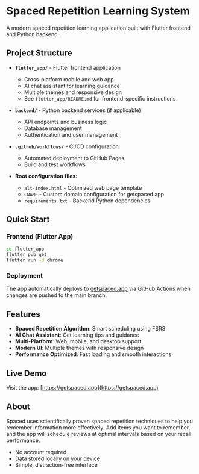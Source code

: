 # Spaced Repetition Learning System

A modern spaced repetition learning application built with Flutter frontend and Python backend.

## Project Structure

- **`flutter_app/`** - Flutter frontend application
  - Cross-platform mobile and web app
  - AI chat assistant for learning guidance
  - Multiple themes and responsive design
  - See `flutter_app/README.md` for frontend-specific instructions

- **`backend/`** - Python backend services (if applicable)
  - API endpoints and business logic
  - Database management
  - Authentication and user management

- **`.github/workflows/`** - CI/CD configuration
  - Automated deployment to GitHub Pages
  - Build and test workflows

- **Root configuration files:**
  - `alt-index.html` - Optimized web page template
  - `CNAME` - Custom domain configuration for getspaced.app
  - `requirements.txt` - Backend Python dependencies

## Quick Start

### Frontend (Flutter App)
```bash
cd flutter_app
flutter pub get
flutter run -d chrome
```

### Deployment
The app automatically deploys to [getspaced.app](https://getspaced.app) via GitHub Actions when changes are pushed to the main branch.

## Features

- **Spaced Repetition Algorithm**: Smart scheduling using FSRS
- **AI Chat Assistant**: Get learning tips and guidance
- **Multi-Platform**: Web, mobile, and desktop support
- **Modern UI**: Multiple themes with responsive design
- **Performance Optimized**: Fast loading and smooth interactions

## Live Demo

Visit the app: [https://getspaced.app](https://getspaced.app)

## About

Spaced uses scientifically proven spaced repetition techniques to help you remember information more effectively. Add items you want to remember, and the app will schedule reviews at optimal intervals based on your recall performance.

- No account required
- Data stored locally on your device
- Simple, distraction-free interface
